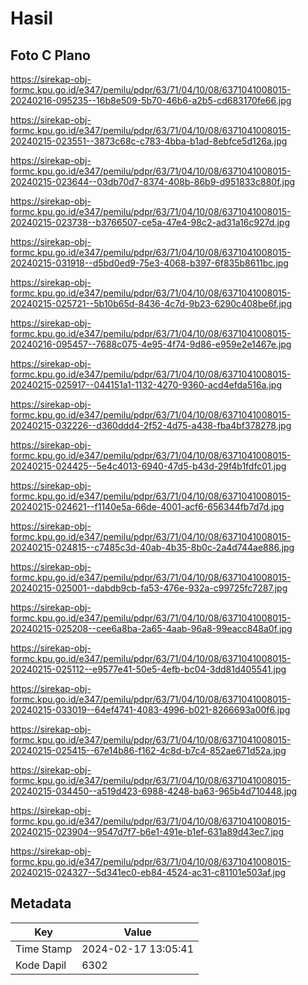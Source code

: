 # Hasil

## Foto C Plano

https://sirekap-obj-formc.kpu.go.id/e347/pemilu/pdpr/63/71/04/10/08/6371041008015-20240216-095235--16b8e509-5b70-46b6-a2b5-cd683170fe66.jpg

https://sirekap-obj-formc.kpu.go.id/e347/pemilu/pdpr/63/71/04/10/08/6371041008015-20240215-023551--3873c68c-c783-4bba-b1ad-8ebfce5d126a.jpg

https://sirekap-obj-formc.kpu.go.id/e347/pemilu/pdpr/63/71/04/10/08/6371041008015-20240215-023644--03db70d7-8374-408b-86b9-d951833c880f.jpg

https://sirekap-obj-formc.kpu.go.id/e347/pemilu/pdpr/63/71/04/10/08/6371041008015-20240215-023738--b3766507-ce5a-47e4-98c2-ad31a16c927d.jpg

https://sirekap-obj-formc.kpu.go.id/e347/pemilu/pdpr/63/71/04/10/08/6371041008015-20240215-031918--d5bd0ed9-75e3-4068-b397-6f835b8611bc.jpg

https://sirekap-obj-formc.kpu.go.id/e347/pemilu/pdpr/63/71/04/10/08/6371041008015-20240215-025721--5b10b65d-8436-4c7d-9b23-6290c408be6f.jpg

https://sirekap-obj-formc.kpu.go.id/e347/pemilu/pdpr/63/71/04/10/08/6371041008015-20240216-095457--7688c075-4e95-4f74-9d86-e959e2e1467e.jpg

https://sirekap-obj-formc.kpu.go.id/e347/pemilu/pdpr/63/71/04/10/08/6371041008015-20240215-025917--044151a1-1132-4270-9360-acd4efda516a.jpg

https://sirekap-obj-formc.kpu.go.id/e347/pemilu/pdpr/63/71/04/10/08/6371041008015-20240215-032226--d360ddd4-2f52-4d75-a438-fba4bf378278.jpg

https://sirekap-obj-formc.kpu.go.id/e347/pemilu/pdpr/63/71/04/10/08/6371041008015-20240215-024425--5e4c4013-6940-47d5-b43d-29f4b1fdfc01.jpg

https://sirekap-obj-formc.kpu.go.id/e347/pemilu/pdpr/63/71/04/10/08/6371041008015-20240215-024621--f1140e5a-66de-4001-acf6-656344fb7d7d.jpg

https://sirekap-obj-formc.kpu.go.id/e347/pemilu/pdpr/63/71/04/10/08/6371041008015-20240215-024815--c7485c3d-40ab-4b35-8b0c-2a4d744ae886.jpg

https://sirekap-obj-formc.kpu.go.id/e347/pemilu/pdpr/63/71/04/10/08/6371041008015-20240215-025001--dabdb9cb-fa53-476e-932a-c99725fc7287.jpg

https://sirekap-obj-formc.kpu.go.id/e347/pemilu/pdpr/63/71/04/10/08/6371041008015-20240215-025208--cee6a8ba-2a65-4aab-96a8-99eacc848a0f.jpg

https://sirekap-obj-formc.kpu.go.id/e347/pemilu/pdpr/63/71/04/10/08/6371041008015-20240215-025112--e9577e41-50e5-4efb-bc04-3dd81d405541.jpg

https://sirekap-obj-formc.kpu.go.id/e347/pemilu/pdpr/63/71/04/10/08/6371041008015-20240215-033019--64ef4741-4083-4996-b021-8266693a00f6.jpg

https://sirekap-obj-formc.kpu.go.id/e347/pemilu/pdpr/63/71/04/10/08/6371041008015-20240215-025415--67e14b86-f162-4c8d-b7c4-852ae671d52a.jpg

https://sirekap-obj-formc.kpu.go.id/e347/pemilu/pdpr/63/71/04/10/08/6371041008015-20240215-034450--a519d423-6988-4248-ba63-965b4d710448.jpg

https://sirekap-obj-formc.kpu.go.id/e347/pemilu/pdpr/63/71/04/10/08/6371041008015-20240215-023904--9547d7f7-b6e1-491e-b1ef-631a89d43ec7.jpg

https://sirekap-obj-formc.kpu.go.id/e347/pemilu/pdpr/63/71/04/10/08/6371041008015-20240215-024327--5d341ec0-eb84-4524-ac31-c81101e503af.jpg


## Metadata

| Key        | Value               |
| ---------- | ------------------- |
| Time Stamp | 2024-02-17 13:05:41 |
| Kode Dapil | 6302                |



